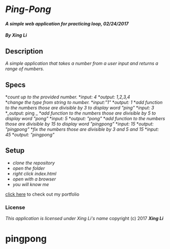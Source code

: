 # _**Ping-Pong**_

#### _A simple web application for practicing loop, 02/24/2017_

#### _By Xing Li_

## Description

_A simple application that takes a number from a user input and returns a range of numbers._

## Specs

*_count up to the provided number._
   *_input: 4_
   *_output: 1,2,3,4_  
*_change the type from string to number._
  *_input:"1"_
  *_output: 1_
*_add function to the numbers those are divisible by 3 to display word "ping"_
  *_input: 3_
  *_output: ping _
*_add function to the numbers those are divisible by 5 to display word "pong"_
  *_input: 5_
  *_output: "pong"_
*_add function to the numbers those are divisible by 15 to display word "pingpong"_
  *_input: 15_
  *_output: "pingpong"_
*_fix the numbers those are divisible by 3 and 5 and 15_
  *_input: 45_
  *_output: "pingpong"_

## Setup

* _clone the repository_
* _open the folder_
* _right click index.html_
* _open with a browser_
* _you will know me_

[click here](https://github.com/msuli1120/portfolio.git) to check out my portfolio

### License
*This application is licensed under Xing Li's name*
copyright (c) 2017 **_Xing Li_**
# pingpong
